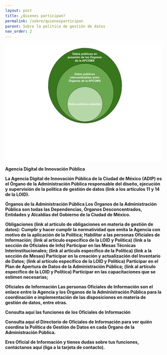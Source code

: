 ```yaml
---
layout: post
title: ¿Quienes participan?
permalink: /sobre/quienesparticipan
parent: Sobre la politica de gestión de datos
nav_order: 2
---
```

<img src="assets\img\datos.png" alt="No se encontró">


<b>Agencia Digital de Innovación Pública <b>

La Agencia Digital de Innovación Pública de la Ciudad de México (ADIP) es el Órgano de la Administración Pública responsable del diseño, ejecución y supervisión de la política de gestión de datos (link a los artículos 11 y 14 de la LOID). 

Órganos de la Administración Pública
Los Órganos de la Administración Pública son todas las Dependencias, Órganos Desconcentrados, Entidades y Alcaldías del Gobierno de la Ciudad de México. 

Obligaciones (link al artículo de obligaciones en materia de gestión de datos): 
Cumplir y hacer cumplir la normatividad que emita la Agencia con motivo de la aplicación de la Política;
Habilitar a las personas Oficiales de Información; (link al artículo específico de la LOID y Política) (link a la sección de Oficiales de Info) 
Participar en las Mesas Técnicas Interinstitucionales; (link al artículo específico de la Política) (link a la sección de Mesas) 
Participar en la creación y actualización del Inventario de Datos; (link al artículo específico de la LOID y Política) 
Participar en el Plan de Apertura de Datos de la Administración Pública; (link al artículo específico de la LOID y Política) 
Participar en las capacitaciones que se estimen necesarias; 

<b>Oficiales de Información<b>
Las personas Oficiales de Información son el enlace entre la Agencia y los Órganos de la Administración Pública para la coordinación e implementación de las disposiciones en materia de gestión de datos, entre otras. 

Consulta aquí las funciones de los Oficiales de Información 

Consulta aquí el Directorio de Oficiales de Información para ver quién coordina la Política de Gestión de Datos en cada Órgano de la Administración Pública. 

Eres Oficial de Información y tienes dudas sobre tus funciones, contáctanos aquí (liga a la tarjeta de contacto). 

